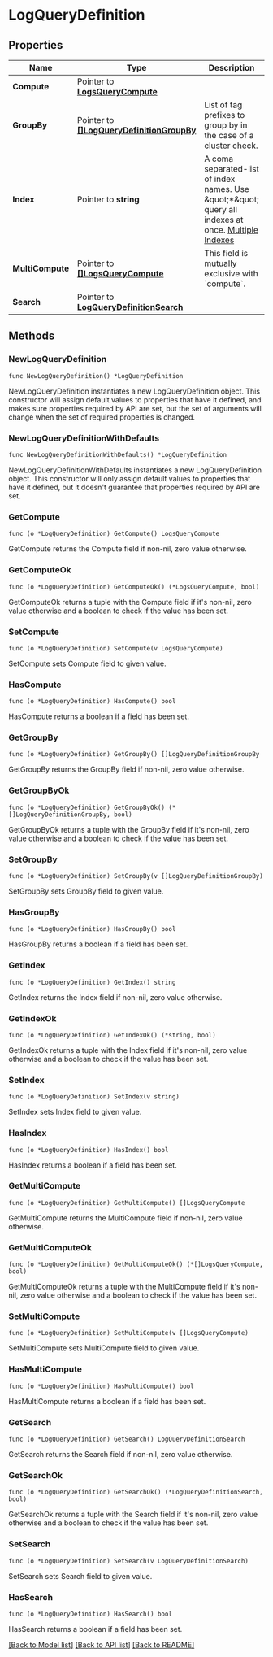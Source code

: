 # LogQueryDefinition

## Properties

| Name             | Type                                                                       | Description                                                                                                                                                         | Notes      |
| ---------------- | -------------------------------------------------------------------------- | ------------------------------------------------------------------------------------------------------------------------------------------------------------------- | ---------- |
| **Compute**      | Pointer to [**LogsQueryCompute**](LogsQueryCompute.md)                     |                                                                                                                                                                     | [optional] |
| **GroupBy**      | Pointer to [**[]LogQueryDefinitionGroupBy**](LogQueryDefinitionGroupBy.md) | List of tag prefixes to group by in the case of a cluster check.                                                                                                    | [optional] |
| **Index**        | Pointer to **string**                                                      | A coma separated-list of index names. Use \&quot;\*\&quot; query all indexes at once. [Multiple Indexes](https://docs.datadoghq.com/logs/indexes/#multiple-indexes) | [optional] |
| **MultiCompute** | Pointer to [**[]LogsQueryCompute**](LogsQueryCompute.md)                   | This field is mutually exclusive with &#x60;compute&#x60;.                                                                                                          | [optional] |
| **Search**       | Pointer to [**LogQueryDefinitionSearch**](LogQueryDefinitionSearch.md)     |                                                                                                                                                                     | [optional] |

## Methods

### NewLogQueryDefinition

`func NewLogQueryDefinition() *LogQueryDefinition`

NewLogQueryDefinition instantiates a new LogQueryDefinition object.
This constructor will assign default values to properties that have it defined,
and makes sure properties required by API are set, but the set of arguments
will change when the set of required properties is changed.

### NewLogQueryDefinitionWithDefaults

`func NewLogQueryDefinitionWithDefaults() *LogQueryDefinition`

NewLogQueryDefinitionWithDefaults instantiates a new LogQueryDefinition object.
This constructor will only assign default values to properties that have it defined,
but it doesn't guarantee that properties required by API are set.

### GetCompute

`func (o *LogQueryDefinition) GetCompute() LogsQueryCompute`

GetCompute returns the Compute field if non-nil, zero value otherwise.

### GetComputeOk

`func (o *LogQueryDefinition) GetComputeOk() (*LogsQueryCompute, bool)`

GetComputeOk returns a tuple with the Compute field if it's non-nil, zero value otherwise
and a boolean to check if the value has been set.

### SetCompute

`func (o *LogQueryDefinition) SetCompute(v LogsQueryCompute)`

SetCompute sets Compute field to given value.

### HasCompute

`func (o *LogQueryDefinition) HasCompute() bool`

HasCompute returns a boolean if a field has been set.

### GetGroupBy

`func (o *LogQueryDefinition) GetGroupBy() []LogQueryDefinitionGroupBy`

GetGroupBy returns the GroupBy field if non-nil, zero value otherwise.

### GetGroupByOk

`func (o *LogQueryDefinition) GetGroupByOk() (*[]LogQueryDefinitionGroupBy, bool)`

GetGroupByOk returns a tuple with the GroupBy field if it's non-nil, zero value otherwise
and a boolean to check if the value has been set.

### SetGroupBy

`func (o *LogQueryDefinition) SetGroupBy(v []LogQueryDefinitionGroupBy)`

SetGroupBy sets GroupBy field to given value.

### HasGroupBy

`func (o *LogQueryDefinition) HasGroupBy() bool`

HasGroupBy returns a boolean if a field has been set.

### GetIndex

`func (o *LogQueryDefinition) GetIndex() string`

GetIndex returns the Index field if non-nil, zero value otherwise.

### GetIndexOk

`func (o *LogQueryDefinition) GetIndexOk() (*string, bool)`

GetIndexOk returns a tuple with the Index field if it's non-nil, zero value otherwise
and a boolean to check if the value has been set.

### SetIndex

`func (o *LogQueryDefinition) SetIndex(v string)`

SetIndex sets Index field to given value.

### HasIndex

`func (o *LogQueryDefinition) HasIndex() bool`

HasIndex returns a boolean if a field has been set.

### GetMultiCompute

`func (o *LogQueryDefinition) GetMultiCompute() []LogsQueryCompute`

GetMultiCompute returns the MultiCompute field if non-nil, zero value otherwise.

### GetMultiComputeOk

`func (o *LogQueryDefinition) GetMultiComputeOk() (*[]LogsQueryCompute, bool)`

GetMultiComputeOk returns a tuple with the MultiCompute field if it's non-nil, zero value otherwise
and a boolean to check if the value has been set.

### SetMultiCompute

`func (o *LogQueryDefinition) SetMultiCompute(v []LogsQueryCompute)`

SetMultiCompute sets MultiCompute field to given value.

### HasMultiCompute

`func (o *LogQueryDefinition) HasMultiCompute() bool`

HasMultiCompute returns a boolean if a field has been set.

### GetSearch

`func (o *LogQueryDefinition) GetSearch() LogQueryDefinitionSearch`

GetSearch returns the Search field if non-nil, zero value otherwise.

### GetSearchOk

`func (o *LogQueryDefinition) GetSearchOk() (*LogQueryDefinitionSearch, bool)`

GetSearchOk returns a tuple with the Search field if it's non-nil, zero value otherwise
and a boolean to check if the value has been set.

### SetSearch

`func (o *LogQueryDefinition) SetSearch(v LogQueryDefinitionSearch)`

SetSearch sets Search field to given value.

### HasSearch

`func (o *LogQueryDefinition) HasSearch() bool`

HasSearch returns a boolean if a field has been set.

[[Back to Model list]](../README.md#documentation-for-models) [[Back to API list]](../README.md#documentation-for-api-endpoints) [[Back to README]](../README.md)
